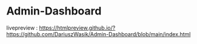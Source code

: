 # Admin-Dashboard
livepreview :
https://htmlpreview.github.io/?https://github.com/DariuszWasik/Admin-Dashboard/blob/main/index.html
